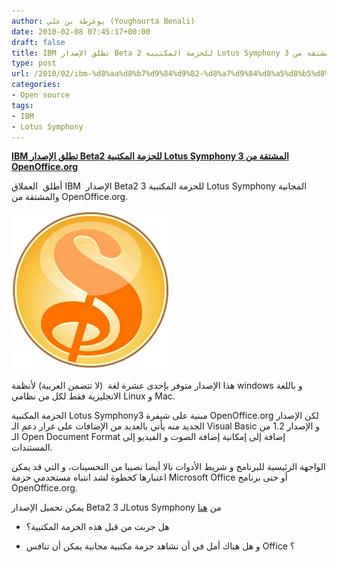 ```yaml
---
author: يوغرطة بن علي (Youghourta Benali)
date: 2010-02-08 07:45:17+00:00
draft: false
title: IBM تطلق الإصدار Beta 2 للحزمة المكتبية Lotus Symphony 3 المشتقة من OpenOffice.org
type: post
url: /2010/02/ibm-%d8%aa%d8%b7%d9%84%d9%82-%d8%a7%d9%84%d8%a5%d8%b5%d8%af%d8%a7%d8%b1-beta-2-%d9%84%d9%84%d8%ad%d8%b2%d9%85%d8%a9-%d8%a7%d9%84%d9%85%d9%83%d8%aa%d8%a8%d9%8a%d8%a9-lotus-symphony-3-%d8%a7%d9%84%d9%85/
categories:
- Open source
tags:
- IBM
- Lotus Symphony
---
```


[**IBM تطلق الإصدار Beta2 للحزمة المكتبية Lotus Symphony 3 المشتقة من OpenOffice.org**](https://www.it-scoop.com/?p=1877)


أطلق  العملاق IBM  الإصدار Beta2 للحزمة المكتبية 3 Lotus Symphony المجانية والمشتقة من OpenOffice.org.

[![](symphony_logo.png)
](https://www.it-scoop.com/?p=1877)

هذا الإصدار متوفر بإحدى عشرة لغة  (لا تتضمن العربية) لأنظمة windows و باللغة الانجليزية فقط لكل من نظامي Linux و Mac.

الحزمة المكتبية Lotus Symphony3 مبنية على شيفرة OpenOffice.org لكن الإصدار الجديد منه يأتي بالعديد من الإضافات على غرار دعم الـ Visual Basic و الإصدار 1.2 من الـ Open Document Format إضافة إلى إمكانية إضافة الصوت و الفيديو إلى المستندات.

الواجهة الرئيسية للبرنامج و شريط الأدوات نالا أيضا نصيبا من التحسينات، و التي قد يمكن اعتبارها كخطوة لشد انتباه مستخدمي حزمة Microsoft Office أو حتى برنامج OpenOffice.org.

يمكن تحميل الإصدار Beta2 لـ 3Lotus Symphony من [هنا](http://www14.software.ibm.com/webapp/download/search.jsp?S_TACT=104CBW71&S_CMP=&s=&k=ALL&pid=&q=Symphony+3+beta&ibm-search=Search&pf=&b=&q0=)

- هل جربت من قبل هذه الحزمة المكتبية؟

- و هل هناك أمل في أن نشاهد حزمة مكتبية مجانية يمكن أن تنافس Office ؟
